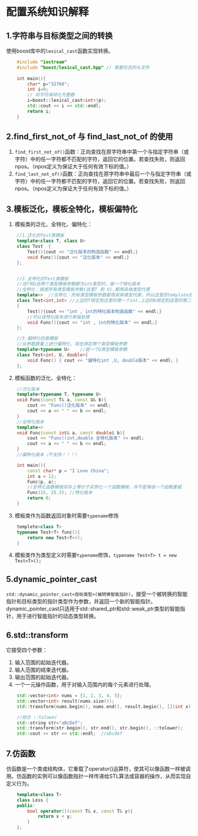 # 配置系统知识解释
## 1.字符串与目标类型之间的转换
使用boost库中的`lexical_cast`函数实现转换。
```cpp
    #include "iostream"
    #include "boost/lexical_cast.hpp" // 需要包含的头文件
    
    int main(){
        char* p="32768";
        int i=0;
        // 将字符串转化为整数
        i=boost::lexical_cast<int>(p); 
        std::cout << i << std::endl;
        return i;
    }
```
## 2.find_first_not_of 与 find_last_not_of 的使用
1. `find_first_not_of()`函数：正向查找在原字符串中第一个与指定字符串（或字符）中的任一字符都不匹配的字符，返回它的位置。若查找失败，则返回npos。（npos定义为保证大于任何有效下标的值。）
2. `find_last_not_of()`函数：正向查找在原字符串中最后一个与指定字符串（或字符）中的任一字符都不匹配的字符，返回它的位置。若查找失败，则返回npos。（npos定义为保证大于任何有效下标的值。）
## 3.模板泛化，模板全特化，模板偏特化
1. 模板类的泛化、全特化、偏特化：
```cpp
    //1.泛化的Test类模板
    template<class T, class U>
    class Test	{
        Test(){cout << "泛化版本的构造函数" << endl;}
        void Func(){cout << "泛化版本" << endl;}
    };


    //2.全特化的Test类模板
    //当T和U这两个类型模板参数都为int类型时，做一个特化版本
    //全特化：就是所有类型模板参数(这里T 和 U),都用具体类型代表
    template<>	//全特化：所有类型模板参数都用具体类型代表，所以这里的template后面的<>里就为空
    class Test<int,int>	//上边的T绑定到这里的第一个int,上边的U绑定到这里的第二个int
    {
        Test(){cout << "int , int的特化版本构造函数" << endl;}
        //可以该特化版本进行单独处理
        void Func(){cout << "int , int的特化版本" << endl;}
    };

    //3.偏特化的类模板
    //从参数数量上进行偏特化，现在绑定两个类型模板参数
    template<typename U>	//留一个U类型模板参数
    class Test<int, U, double>{
        void Func() { cout << "偏特化int ,U, double版本" << endl; }
    };
```
2. 模板函数的泛化、全特化：
```cpp
    //泛化版本
    template<typename T, typename U>
    void Func(const T& a, const U& b){
        cout << "Func()泛化版本" << endl;
        cout << a << " " << b << endl;
    }
    //全特化版本
    template<>
    void Func(const int& a, const double& b){
        cout << "Func()int,double 全特化版本" << endl;
        cout << a << " " << b << endl;
    }
    //偏特化版本（不支持！！！）

    int main(){
        const char* p = "I Love China";
        int a = 12;
        Func(p, a);
        //全特化函数模板实际上等价于实例化一个函数模板，并不是等级一个函数重载
        Func(15, 25.3);	//特化版本
        return 0;
    }
```
3. 模板类作为函数返回对象时需要`typename`修饰
```cpp
    templete<class T>
    typename Test<T> func(){
        return new Test<T>();
    }
```
4. 模板类作为类型定义时需要`typename`修饰，`typename Test<T> t = new Test<T>();`
## 5.dynamic_pointer_cast
`std::dynamic_pointer_cast<目标类型>(被转换智能指针)`，接受一个被转换的智能指针和目标类型的指针类型作为参数，并返回一个新的智能指针。
dynamic_pointer_cast只适用于std::shared_ptr和std::weak_ptr类型的智能指针，用于进行智能指针的动态类型转换。
## 6.std::transform
它接受四个参数：
1. 输入范围的起始迭代器。
2. 输入范围的结束迭代器。
3. 输出范围的起始迭代器。
4. 一个一元操作函数，用于对输入范围内的每个元素进行处理。
```cpp
    std::vector<int> nums = {1, 2, 3, 4, 5};
    std::vector<int> result(nums.size());
    std::transform(nums.begin(), nums.end(), result.begin(), [](int x) { return x * 2; });

    //结合 ::tolower 
    std::string str="aBcDef";
    std::transform(str.begin(), str.end(), str.begin(), ::tolower);
    std::cout << str << std::endl;	//abcdef
```
## 7.仿函数
仿函数是一个类或结构体，它重载了operator()运算符，使其可以像函数一样被调用。仿函数的实例可以像函数指针一样传递给STL算法或容器的操作，从而实现自定义行为。
```cpp
    template<class T>
    class Less {
    public:
        bool operator()(const T& x, const T& y){
            return x < y;
        }
    };
```